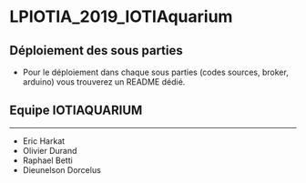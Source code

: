 # LPIOTIA_2019_IOTIAquarium

## Déploiement des sous parties
- Pour le déploiement dans chaque sous parties (codes sources, broker, arduino) vous trouverez un README dédié.


## Equipe IOTIAQUARIUM

---

- Eric Harkat
- Olivier Durand
- Raphael Betti
- Dieunelson Dorcelus
